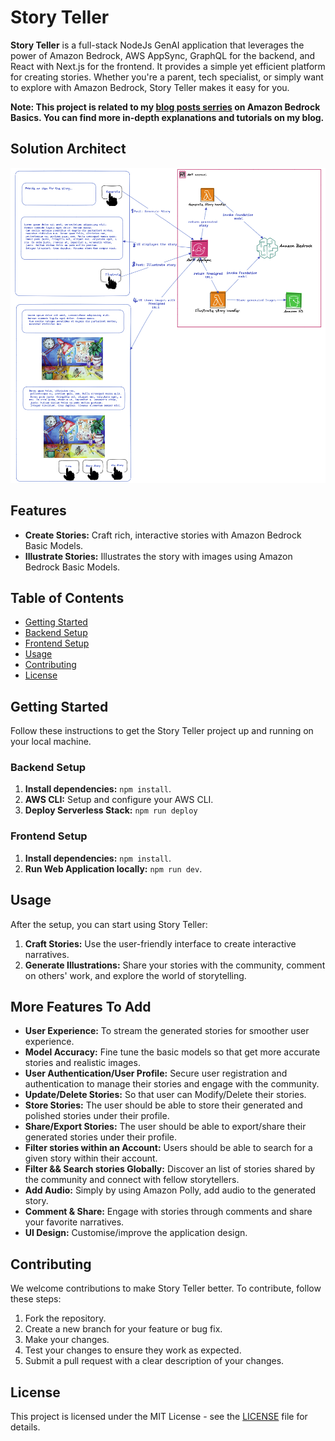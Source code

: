 # Story Teller

**Story Teller** is a full-stack NodeJs GenAI application that leverages the power of Amazon Bedrock, AWS AppSync, GraphQL for the backend, and React with Next.js for the frontend. It provides a simple yet efficient platform for creating stories. Whether you're a parent, tech specialist, or simply want to explore with Amazon Bedrock, Story Teller makes it easy for you.

**Note: This project is related to my [blog posts serries]() on Amazon Bedrock Basics. You can find more in-depth explanations and tutorials on my blog.**

## Solution Architect

![Solution Diagram](./storyTeller-backend/diagram/solution_diagram.png)



## Features
- **Create Stories:** Craft rich, interactive stories with Amazon Bedrock Basic Models.
- **Illustrate Stories:** Illustrates the story with images using Amazon Bedrock Basic Models.

## Table of Contents

- [Getting Started](#getting-started)
- [Backend Setup](#backend-setup)
- [Frontend Setup](#frontend-setup)
- [Usage](#usage)
- [Contributing](#contributing)
- [License](#license)

## Getting Started

Follow these instructions to get the Story Teller project up and running on your local machine.

### Backend Setup

1. **Install dependencies:** `npm install`.
2. **AWS CLI:** Setup and configure your AWS CLI.
3. **Deploy Serverless Stack:** `npm run deploy`


### Frontend Setup

1. **Install dependencies:** `npm install`.
2. **Run Web Application locally:** `npm run dev`.

## Usage

After the setup, you can start using Story Teller:

1. **Craft Stories:** Use the user-friendly interface to create interactive narratives.
2. **Generate Illustrations:** Share your stories with the community, comment on others' work, and explore the world of storytelling.


## More Features To Add

- **User Experience:** To stream the generated stories for smoother user experience.
- **Model Accuracy:** Fine tune the basic models so that get more accurate stories and realistic images.
- **User Authentication/User Profile:** Secure user registration and authentication to manage their stories and engage with the community.
- **Update/Delete Stories:** So that user can Modify/Delete their stories.
- **Store Stories:** The user should be able to store their generated and polished stories under their profile.
- **Share/Export Stories:** The user should be able to export/share their generated stories under their profile.
- **Filter stories within an Account:** Users should be able to search for a given story within their account.
- **Filter && Search stories Globally:** Discover an list of stories shared by the community and connect with fellow storytellers.
- **Add Audio:** Simply by using Amazon Polly, add audio to the generated story.
- **Comment & Share:** Engage with stories through comments and share your favorite narratives.
- **UI Design:** Customise/improve the application design.

## Contributing

We welcome contributions to make Story Teller better. To contribute, follow these steps:

1. Fork the repository.
2. Create a new branch for your feature or bug fix.
3. Make your changes.
4. Test your changes to ensure they work as expected.
5. Submit a pull request with a clear description of your changes.

## License

This project is licensed under the MIT License - see the [LICENSE](LICENSE) file for details.
